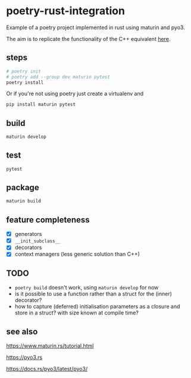 # poetry-rust-integration

Example of a poetry project implemented in rust using maturin and pyo3.

The aim is to replicate the functionality of the C++ equivalent [here](https://github.com/virgesmith/poetry-pybind11-integration).

## steps


```sh
# poetry init
# poetry add --group dev maturin pytest
poetry install
```

Or if you're not using poetry just create a virtualenv and

```sh
pip install maturin pytest
```

## build

```sh
maturin develop
```

## test

```sh
pytest
```

## package

```sh
maturin build
```

## feature completeness

- [X] generators
- [X] `__init_subclass__`
- [X] decorators
- [X] context managers (less generic solution than C++)

## TODO

- ```poetry build``` doesn't work, using `maturin develop` for now
- is it possible to use a function rather than a struct for the (inner) decorator?
- how to capture (deferred) initialisation parameters as a closure and store in a struct? with size known at compile time?

## see also

https://www.maturin.rs/tutorial.html

https://pyo3.rs

https://docs.rs/pyo3/latest/pyo3/
